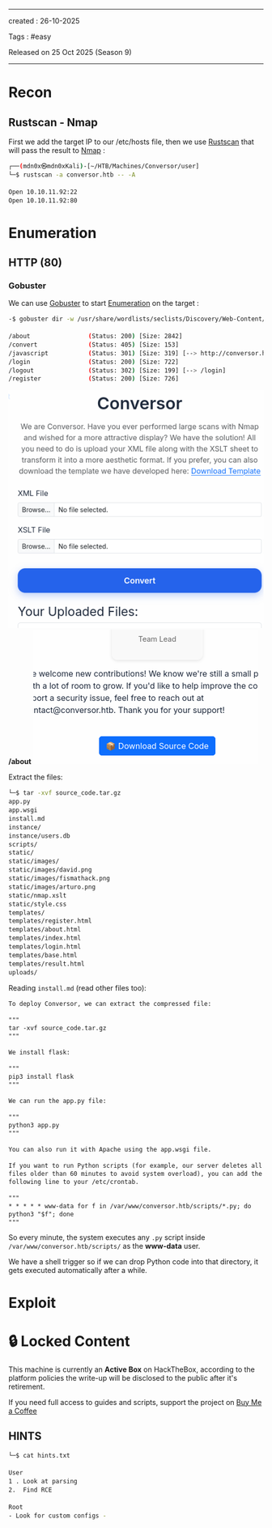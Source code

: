 - - - 
created : 26-10-2025 

Tags : #easy 

Released on 25 Oct 2025 (Season 9)
- - - 
# Recon
## Rustscan - Nmap

First we add the target IP to our /etc/hosts file, then we use [Rustscan](../../../3%20-%20Tags/Hacking%20Tools/Rustscan.md) that will pass the result to [Nmap](../../../3%20-%20Tags/Hacking%20Tools/Nmap.md) :

```bash
┌──(mdn0x㉿mdn0xKali)-[~/HTB/Machines/Conversor/user]
└─$ rustscan -a conversor.htb -- -A

Open 10.10.11.92:22
Open 10.10.11.92:80
```
# Enumeration
## HTTP (80)
### Gobuster

We can use [Gobuster](../../../3%20-%20Tags/Hacking%20Tools/Gobuster.md) to start [Enumeration](../../../3%20-%20Tags/Hacking%20Concepts/Enumeration.md) on the target :

```bash
-$ gobuster dir -w /usr/share/wordlists/seclists/Discovery/Web-Content/big.txt -u  http://conversor.htb

/about                (Status: 200) [Size: 2842]
/convert              (Status: 405) [Size: 153]
/javascript           (Status: 301) [Size: 319] [--> http://conversor.htb/javascript/]
/login                (Status: 200) [Size: 722]
/logout               (Status: 302) [Size: 199] [--> /login]
/register             (Status: 200) [Size: 726]
```

![Pasted image 20251026100613.png](../../../2%20-%20Resources/Others/Flameshots/Pasted%20image%2020251026100613.png)
**/about**
![Pasted image 20251026100648.png](../../../2%20-%20Resources/Others/Flameshots/Pasted%20image%2020251026100648.png)

Extract the files:

```bash
└─$ tar -xvf source_code.tar.gz
app.py
app.wsgi
install.md
instance/
instance/users.db
scripts/
static/
static/images/
static/images/david.png
static/images/fismathack.png
static/images/arturo.png
static/nmap.xslt
static/style.css
templates/
templates/register.html
templates/about.html
templates/index.html
templates/login.html
templates/base.html
templates/result.html
uploads/
```

Reading `install.md` (read other files too):

```
To deploy Conversor, we can extract the compressed file:

"""
tar -xvf source_code.tar.gz
"""

We install flask:

"""
pip3 install flask
"""

We can run the app.py file:

"""
python3 app.py
"""

You can also run it with Apache using the app.wsgi file.

If you want to run Python scripts (for example, our server deletes all files older than 60 minutes to avoid system overload), you can add the following line to your /etc/crontab.

"""
* * * * * www-data for f in /var/www/conversor.htb/scripts/*.py; do python3 "$f"; done
"""
```
  
So every minute, the system executes any  `.py` script inside `/var/www/conversor.htb/scripts/` as the **www-data** user. 

We have a shell trigger so if we can drop Python code into that directory, it gets executed automatically after a while.
# Exploit

# 🔒 Locked Content

This machine is currently an **Active Box** on HackTheBox, according to the platform policies the write-up will be disclosed to the public after it's retirement.

If you need full access to guides and scripts, support the project on [Buy Me a Coffee](https://buymeacoffee.com/mdn0x)

## HINTS

```bash
└─$ cat hints.txt                 

User
1 . Look at parsing
2.  Find RCE

Root
- Look for custom configs -
```
